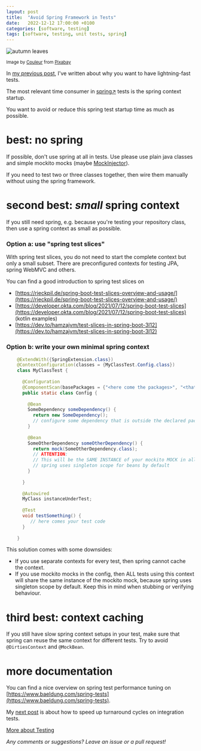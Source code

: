```yaml
---
layout: post
title:  "Avoid Spring Framework in Tests"
date:   2022-12-12 17:00:00 +0100
categories: [software, testing]
tags: [software, testing, unit tests, spring]
---
```


![autumn leaves](/assets/autumn-leaves.jpg)

<small>Image by <a href="https://pixabay.com/users/couleur-1195798/">Couleur</a> from <a href="https://pixabay.com/">Pixabay</a></small>

In [my previous post](https://joerg-pfruender.github.io/software/testing/2022/10/22/fasttests0.html), I've written about why you want to have lightning-fast tests.

The most relevant time consumer in [spring&#8599;](https://spring.io/) tests is the spring context startup.

You want to avoid or reduce this spring test startup time as much as possible.

# best: no spring
If possible, don't use spring at all in tests. Use please use plain java classes and simple mockito mocks (maybe [MockInjector](https://joerg-pfruender.github.io/software/testing/2022/12/08/mockinjector3.html)).

If you need to test two or three classes together, then wire them manually without using the spring framework.

# second best: *small* spring context
If you still need spring, e.g. because you're testing your repository class, then use a spring context as small as possible.

### Option a: use "spring test slices"

With spring test slices, you do not need to start the complete context but only a small subset. There are preconfigured contexts for testing JPA, spring WebMVC and others.

You can find a good introduction to spring test slices on
* [https://rieckpil.de/spring-boot-test-slices-overview-and-usage/](https://rieckpil.de/spring-boot-test-slices-overview-and-usage/)
* [https://developer.okta.com/blog/2021/07/12/spring-boot-test-slices](https://developer.okta.com/blog/2021/07/12/spring-boot-test-slices) (kotlin examples)
* [https://dev.to/hamzajvm/test-slices-in-spring-boot-3l12](https://dev.to/hamzajvm/test-slices-in-spring-boot-3l12)

### Option b: write your own minimal spring context

```java
    @ExtendWith({SpringExtension.class})
    @ContextConfiguration(classes = {MyClassTest.Config.class})
    class MyClassTest {
    
      @Configuration
      @ComponentScan(basePackages = {"<here come the packages>", "<that you need for the test>"})
      public static class Config {
    
        @Bean
        SomeDependency someDependency() {
          return new SomeDependency(); 
          // configure some dependency that is outside the declared packages above
        }
        
        @Bean
        SomeOtherDependency someOtherDependency() {
          return mock(SomeOtherDependency.class);        
          // ATTENTION: 
          // This will be the SAME INSTANCE of your mockito MOCK in all tests with this configuration!
          // spring uses singleton scope for beans by default   
        }
    
      }
    
      @Autowired
      MyClass instanceUnderTest;
    
      @Test
      void testSomething() {
         // here comes your test code
      }
    
    }
```
This solution comes with some downsides:

* If you use separate contexts for every test, then spring cannot cache the context.
* If you use mockito mocks in the config, then ALL tests using this context will share the same instance of the mockito mock, because spring uses singleton scope by default. Keep this in mind when stubbing or verifying behaviour.


# third best: context caching

If you still have slow spring context setups in your test, make sure that spring can reuse the same context for different tests.
Try to avoid `@DirtiesContext` and `@MockBean`.

# more documentation

You can find a nice overview on spring test performance tuning on [https://www.baeldung.com/spring-tests](https://www.baeldung.com/spring-tests).


My [next post](https://joerg-pfruender.github.io/software/testing/2022/12/15/fasttests2.html) is about how to speed up turnaround cycles on integration tests.

[More about Testing](/collections/testautomation.html)

*Any comments or suggestions? Leave an issue or a pull request!*
